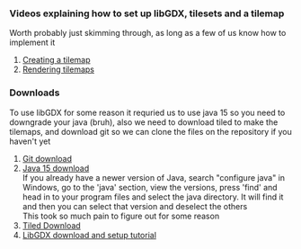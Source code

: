 <!DOCTYPE html>
<html>
  <body>
    <h3>Videos explaining how to set up libGDX, tilesets and a tilemap</h3>
    <p>Worth probably just skimming through, as long as a few of us know how to implement it</p>
    <ol>
      <li>
        <a href="https://www.youtube.com/watch?v=qik60F5I6J4">Creating a tilemap</a>
      </li>
      <li>
        <a href="https://www.youtube.com/watch?v=zckxJn751Gw">Rendering tilemaps</a>
      </li>
    </ol>
    <h3>Downloads</h3>
    <p>To use libGDX for some reason it requried us to use java 15 so you need to downgrade your java (bruh), also we need to download tiled to make the tilemaps, and download git so we can clone the files on the repository if you haven't yet</p>
    <ol>
      <li>
        <a href="https://gitforwindows.org/">Git download</a>
      </li>
      <li>
        <a href="https://drive.google.com/file/d/1jT3ZlTgJ5ApcR397JvZJrvfe-FZIzjiK/view?usp=sharing">Java 15 download</a>
        <br>If you already have a newer version of Java, search "configure java" in Windows, go to the 'java' section, view the versions, press 'find' and head in to your program files and select the java directory. It will find it and then you can select that version and deselect the others<br>
        This took so much pain to figure out for some reason
      </li>
      <li>
        <a href="https://www.mapeditor.org/2021/08/10/tiled-1-7-2-released.html">Tiled Download</a>
      </li>
      <li>
        <a href="https://libgdx.com/dev/project-generation/">LibGDX download and setup tutorial</a>
      </li>
    </ol>
  </body>
</html>
